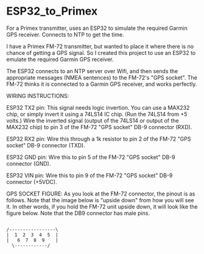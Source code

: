 # ESP32_to_Primex
For a Primex transmitter, uses an ESP32 to simulate the required Garmin GPS receiver. Connects to NTP to get the time.

I have a Primex FM-72 transmitter, but wanted to place it where there is no chance of getting a GPS signal. So I created
this project to use an ESP32 to emulate the required Garmin GPS receiver.

The ESP32 connects to an NTP server over Wifi, and then sends the appropriate messages (NMEA sentences) to the FM-72's "GPS socket".
The FM-72 thinks it is connected to a Garmin GPS receiver, and works perfectly.

WIRING INSTRUCTIONS:

ESP32 TX2 pin: This signal needs logic invertion. You can use a MAX232 chip, or simply invert it using a 74LS14 IC chip. (Run the 74LS14 from +5 volts.) Wire the inverted signal (output of the 74LS14 or output of the MAX232 chip) to pin 3 of the FM-72 "GPS socket" DB-9 connector (RXD).

ESP32 RX2 pin: Wire this through a 1k resistor to pin 2 of the FM-72 "GPS socket" DB-9 connector (TXD).

ESP32 GND pin: Wire this to pin 5 of the FM-72 "GPS socket" DB-9 connector (GND).

ESP32 VIN pin: Wire this to pin 9 of the FM-72 "GPS socket" DB-9 connector (+5VDC).

GPS SOCKET FIGURE:
As you look at the FM-72 connector, the pinout is as follows.
Note that the image below is "upside down" from how you will see it.
   In other words, if you hold the FM-72 unit upside down, it will look
   like the figure below.
Note that the DB9 connector has male pins.

<pre><code>
/-----------------\
|  1  2  3  4  5  |
|   6  7  8  9    |
  \------------/
</code></pre>
